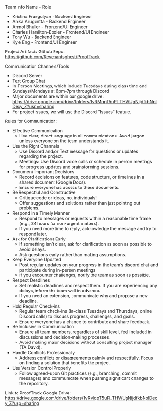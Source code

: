 Team info
Name - Role
  - Kristina Frangulyan - Backend Engineer
  - Anika Aruguntta - Backend Engineer
  - Anmol Bhuller - Frontend/UI Engineer
  - Charles Hamilton-Eppler - Frontend/UI Engineer
  - Tony Wu - Backend Engineer
  - Kyle Eng -  Frontend/UI Engineer
 
Project Artifacts
  Github Repo: https://github.com/Revenantsghost/ProofTrack
 
Communication Channels/Tools
  - Discord Server
  - Text Group Chat
  - In-Person Meetings, which include Tuesdays during class time and Sundays/Mondays at 6pm-7pm through Discord
  - Major documents are within our google drive: https://drive.google.com/drive/folders/1vRMqpT5uPl_THWUgNijdfkbNplDecy_Z?usp=sharing  
  - For project issues, we will use the Discord “Issues” feature.


  
Rules for Communication: 
  - Effective Communication
      - Use clear, direct language in all communications. Avoid jargon unless everyone on the team understands it.
  - Use the Right Channels
      - Use Discord and/or Text message for questions or updates regarding the project.
      - Meetings: Use Discord voice calls or schedule in person meetings for progress updates and brainstorming sessions.
  - Document Important Decisions
      - Record decisions on features, code structure, or timelines in a shared document (Google Docs).
      - Ensure everyone has access to these documents.
  - Be Respectful and Constructive
      - Critique code or ideas, not individuals!
      - Offer suggestions and solutions rather than just pointing out problems.
  - Respond in a Timely Manner
      - Respond to messages or requests within a reasonable time frame (e.g., 24 hours for non-urgent matters).
      - If you need more time to reply, acknowledge the message and try to respond later.
  - Ask for Clarifications Early
      - If something isn’t clear, ask for clarification as soon as possible to avoid delays.
      - Ask questions early rather than making assumptions.
  - Keep Everyone Updated
      - Post regular updates on your progress in the team’s discord chat and participate during in-person meetings
      - If you encounter challenges, notify the team as soon as possible.
  - Respect Deadlines
      - Set realistic deadlines and respect them. If you are experiencing any delays, inform the team well in advance.
      - If you need an extension, communicate why and propose a new deadline.
  - Hold Regular Check-ins
      - Regular team check-ins (In-class Tuesdays and Thursdays, online Discord calls) to discuss progress, challenges, and goals.
      - Ensure everyone has a chance to contribute and share feedback.
  - Be Inclusive in Communication
      - Ensure all team members, regardless of skill level, feel included in discussions and decision-making processes.
      - Avoid making major decisions without consulting project manager (TA David).
  - Handle Conflicts Professionally
      - Address conflicts or disagreements calmly and respectfully. Focus on finding a solution that benefits the project.
  - Use Version Control Properly
      - Follow agreed-upon Git practices (e.g., branching, commit messages) and communicate when pushing significant changes to the repository.
 
Link to ProofTrack Google Drive: https://drive.google.com/drive/folders/1vRMqpT5uPl_THWUgNijdfkbNplDecy_Z?usp=sharing
